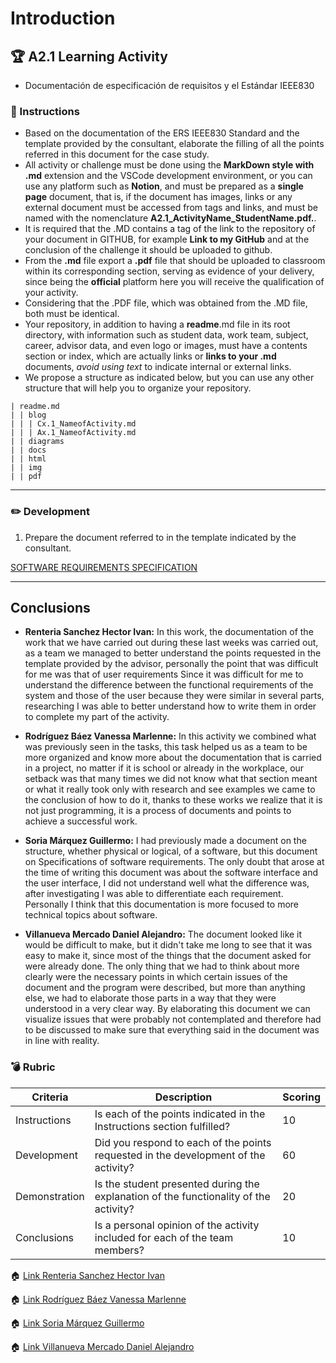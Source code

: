 # Introduction

## :trophy: A2.1 Learning Activity

- Documentación de especificación de requisitos y el Estándar IEEE830

### :blue_book:  Instructions

- Based on the documentation of the ERS IEEE830 Standard and the template provided by the consultant, elaborate the filling of all the points referred in this document for the case study.
 - All activity or challenge must be done using the **MarkDown style with .md** extension and the VSCode development environment, or you can use any platform such as **Notion**, and must be prepared as a **single page** document, that is, if the document has images, links or any external document must be accessed from tags and links, and must be named with the nomenclature **A2.1_ActivityName_StudentName.pdf.**.
- It is required that the .MD contains a tag of the link to the repository of your document in GITHUB, for example **Link to my GitHub** and at the conclusion of the challenge it should be uploaded to github.
- From the **.md** file export a **.pdf** file that should be uploaded to classroom within its corresponding section, serving as evidence of your delivery, since being the **official** platform here you will receive the qualification of your activity.
- Considering that the .PDF file, which was obtained from the .MD file, both must be identical.
- Your repository, in addition to having a **readme**.md file in its root directory, with information such as student data, work team, subject, career, advisor data, and even logo or images, must have a contents section or index, which are actually links or **links to your .md** documents, _avoid using text_ to indicate internal or external links.
- We propose a structure as indicated below, but you can use any other structure that will help you to organize your repository.

```
| readme.md
| | blog
| | | Cx.1_NameofActivity.md
| | | Ax.1_NameofActivity.md
| | diagrams
| | docs
| | html
| | img
| | pdf    
```


___

### :pencil2: Development

1. Prepare the document referred to in the template indicated by the consultant.

  [SOFTWARE REQUIREMENTS SPECIFICATION](../PDF/SOFTWARE%20REQUIREMENTS%20SPECIFICATION.pdf)

___

## Conclusions 

*  **Renteria Sanchez Hector Ivan:** In this work, the documentation of the work that we have carried out during these last weeks was carried out, as a team we managed to better understand the points requested in the template provided by the advisor, personally the point that was difficult for me was that of user requirements Since it was difficult for me to understand the difference between the functional requirements of the system and those of the user because they were similar in several parts, researching I was able to better understand how to write them in order to complete my part of the activity.
  
*  **Rodríguez Báez Vanessa Marlenne:**  In this activity we combined what was previously seen in the tasks, this task helped us as a team to be more organized and know more about the documentation that is carried in a project, no matter if it is school or already in the workplace, our setback was that many times we did not know what that section meant or what it really took only with research and see examples we came to the conclusion of how to do it, thanks to these works we realize that it is not just programming, it is a process of documents and points to achieve a successful work.
  
*  **Soria Márquez Guillermo:** I had previously made a document on the structure, whether physical or logical, of a software, but this document on Specifications of software requirements.
The only doubt that arose at the time of writing this document was about the software interface and the user interface, I did not understand well what the difference was, after investigating I was able to differentiate each requirement. Personally I think that this documentation is more focused to more technical topics about software.

*  **Villanueva Mercado Daniel Alejandro:** The document looked like it would be difficult to make, but it didn't take me long to see that it was easy to make it, since most of the things that the document asked for were already done. The only thing that we had to think about more clearly were the necessary points in which certain issues of the document and the program were described, but more than anything else, we had to elaborate those parts in a way that they were understood in a very clear way. By elaborating this document we can visualize issues that were probably not contemplated and therefore had to be discussed to make sure that everything said in the document was in line with reality. 
### :bomb: Rubric

| Criteria     | Description                                                                                  | Scoring |
| ------------- | -------------------------------------------------------------------------------------------- | ------- |
| Instructions | Is each of the points indicated in the Instructions section fulfilled?            | 10      |  | 5 |
| Development   | Did you respond to each of the points requested in the development of the activity?     | 60      |
| Demonstration  | Is the student presented during the explanation of the functionality of the activity?            | 20      |
| Conclusions  | Is a personal opinion of the activity included for each of the team members? | 10      |


:house: [Link Renteria Sanchez Hector Ivan](https://github.com/IvanRenteria/Analisis-Avanzado-de-Software)

:house: [Link Rodríguez Báez Vanessa Marlenne](https://github.com/vanessamRodriguez/Analisis-Avanzado-de-Software)

:house: [Link Soria Márquez Guillermo](https://github.com/GuillermoSoria97/Analisis_Avanzado_de_Software)

:house: [Link Villanueva Mercado Daniel Alejandro](https://github.com/Dany305/Analisis-Avanzado-de-Software)